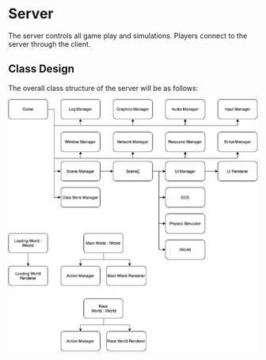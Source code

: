 # Server

The server controls all game play and simulations. Players connect to the server through the client.

## Class Design

The overall class structure of the server will be as follows:

![Server Class Structure Overview](images/server_class_structure_overview.drawio.png)
